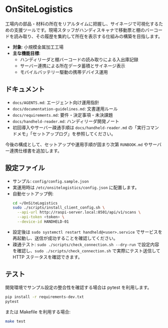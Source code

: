# OnSiteLogistics

工場内の部品・材料の所在をリアルタイムに把握し、サイネージで可視化するための支援ツールです。現場スタッフがハンディスキャナで移動票と棚のバーコードを読み取り、その履歴を集約して所在を表示する仕組みの構築を目指します。

- **対象**: 小規模金属加工工場
- **主な機能目標**:
  - ハンディリーダと棚バーコードの読み取りによる入出庫記録
  - サーバー連携による所在データ蓄積とサイネージ表示
  - モバイルバッテリー駆動の携帯デバイス運用

## ドキュメント
- `docs/AGENTS.md`: エージェント向け運用指針
- `docs/documentation-guidelines.md`: 文書運用ルール
- `docs/requirements.md`: 要件・決定事項・未決課題
- `docs/handheld-reader.md`: ハンディリーダ開発ノート
- 初回導入やサーバー疎通手順は `docs/handheld-reader.md` の「実行コマンドメモ」「セットアップログ」を参照してください。

今後の構成として、セットアップや運用手順が固まり次第 `RUNBOOK.md` やサーバー連携仕様書を追加します。

## 設定ファイル
- サンプル: `config/config.sample.json`
- 実運用時は `/etc/onsitelogistics/config.json` に配置します。
- 自動セットアップ例:
  ```bash
  cd ~/OnSiteLogistics
  sudo ./scripts/install_client_config.sh \
    --api-url http://raspi-server.local:8501/api/v1/scans \
    --api-token <token> \
    --device-id HANDHELD-01
  ```
- 設定後は `sudo systemctl restart handheld@<user>.service` でサービスを再起動し、送信が成功することを確認してください。
- 疎通テスト: `sudo ./scripts/check_connection.sh --dry-run` で設定内容を確認し、`sudo ./scripts/check_connection.sh` で実際にテスト送信して HTTP ステータスを確認できます。

## テスト

開発環境でサンプル設定の整合性を確認する場合は pytest を利用します。

```bash
pip install -r requirements-dev.txt
pytest
```

または Makefile を利用する場合:

```bash
make test
```

